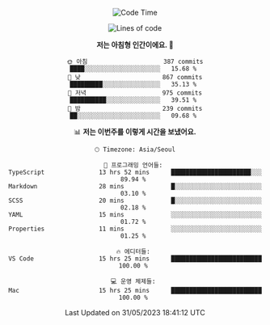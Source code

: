 <div align='center'>
 
<!--START_SECTION:waka-->
![Code Time](http://img.shields.io/badge/Code%20Time-2%2C685%20hrs%2013%20mins-blue)

![Lines of code](https://img.shields.io/badge/%EC%A0%80%EB%8A%94%20%EC%97%AC%ED%83%9C%EA%B9%8C%EC%A7%80%20-1.2%20million%20%EC%A4%84%EC%9D%98%20%EC%BD%94%EB%93%9C%EB%A5%BC%20%EC%9E%91%EC%84%B1%ED%96%88%EC%96%B4%EC%9A%94.-blue)

**저는 아침형 인간이에요. 🐤** 

```text
🌞 아침                     387 commits         ████░░░░░░░░░░░░░░░░░░░░░   15.68 % 
🌆 낮　                     867 commits         █████████░░░░░░░░░░░░░░░░   35.13 % 
🌃 저녁                     975 commits         ██████████░░░░░░░░░░░░░░░   39.51 % 
🌙 밤　                     239 commits         ██░░░░░░░░░░░░░░░░░░░░░░░   09.68 % 
```


📊 **저는 이번주를 이렇게 시간을 보냈어요.** 

```text
🕑︎ Timezone: Asia/Seoul

💬 프로그래밍 언어들: 
TypeScript               13 hrs 52 mins      ██████████████████████░░░   89.94 % 
Markdown                 28 mins             █░░░░░░░░░░░░░░░░░░░░░░░░   03.10 % 
SCSS                     20 mins             █░░░░░░░░░░░░░░░░░░░░░░░░   02.18 % 
YAML                     15 mins             ░░░░░░░░░░░░░░░░░░░░░░░░░   01.72 % 
Properties               11 mins             ░░░░░░░░░░░░░░░░░░░░░░░░░   01.25 % 

🔥 에디터들: 
VS Code                  15 hrs 25 mins      █████████████████████████   100.00 % 

💻 운영 체제들: 
Mac                      15 hrs 25 mins      █████████████████████████   100.00 % 
```


 Last Updated on 31/05/2023 18:41:12 UTC
<!--END_SECTION:waka-->
 </div>
<!---
Emewjin/Emewjin is a ✨ special ✨ repository because its `README.md` (this file) appears on your GitHub profile.
You can click the Preview link to take a look at your changes.
--->
